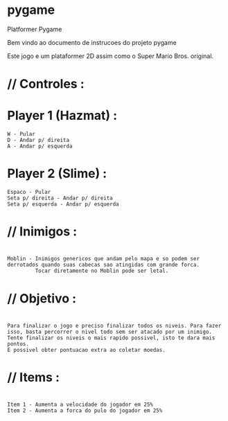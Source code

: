# pygame


Platformer Pygame

Bem vindo ao documento de instrucoes do projeto pygame

Este jogo e um plataformer 2D assim como o Super Mario Bros. original.

# // Controles :
  # Player 1 (Hazmat) :
    W - Pular
    D - Andar p/ direita
    A - Andar p/ esquerda

  # Player 2 (Slime) :
    Espaco - Pular
    Seta p/ direita - Andar p/ direita
    Seta p/ esquerda - Andar p/ esquerda

# // Inimigos :
  #
    Moblin - Inimigos genericos que andam pelo mapa e so podem ser derrotados quando suas cabecas sao atingidas com grande forca.
             Tocar diretamente no Moblin pode ser letal.

# // Objetivo :
  # 
    Para finalizar o jogo e preciso finalizar todos os niveis. Para fazer isso, basta percorrer o nivel todo sem ser atacado por um inimigo.
    Tente finalizar os niveis o mais rapido possivel, isto te dara mais pontos.
    E possivel obter pontuacao extra ao coletar moedas.
  
# // Items :
  # 
    Item 1 - Aumenta a velocidade do jogador em 25%
    Item 2 - Aumenta a forca do pulo do jogador em 25%
